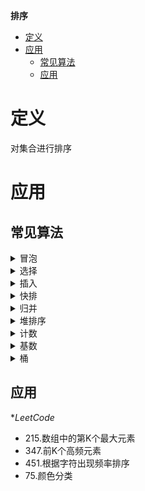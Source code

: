 **排序**
- [定义](#定义)
- [应用](#应用)
  - [常见算法](#常见算法)
  - [应用](#应用-1)


# 定义 #
对集合进行排序

# 应用 #
## 常见算法 ##
<details>
<summary>冒泡</summary>
<pre>
<code>
func bubble(nums []int) []int {
	for i := len(nums) - 1; i > 0; i-- {
		for j := 0; j < i; j++ {
			if nums[j] > nums[j+1] {
				nums[j], nums[j+1] = nums[j+1], nums[j]
			}
		}
	}
	return nums
}
</code>
</pre>
</details>

<details>
<summary>选择</summary>
<pre>
<code>
func select(nums []int) []int {
	for i := len(nums) - 1; i > 0; i-- {
		max := 0
		for j := 1; j <= i; j++ {
			if nums[j] > nums[max] {
				max = j
			}
		}
		nums[max], nums[i] = nums[i], nums[max]
	}
	return nums
}
</code>
</pre>
</details>

<details>
<summary>插入</summary>
<pre>
<code>
func insert(nums []int) []int {
	for i, length := 1, len(nums); i < length; i++ {
		num, j := nums[i], i-1
		for ; j >= 0; j-- {
			if nums[j] < num {
				break
			}
			nums[j+1] = nums[j]
		}
		nums[j+1] = num
	}
	return nums
}
</code>
</pre>
</details>

<details>
<summary>快排</summary>
<pre>
<code>
func quick(nums []int) []int {
	quickSort(nums, 0, len(nums)-1)
	return nums
}
func quickSort(nums []int, start, end int) {
	if start >= end {
		return
	}
	partition := getPartition(nums, start, end)
	quickSort(nums, start, partition-1)
	quickSort(nums, partition+1, end)
}
func getPartition(nums []int, start, end int) int {
	pivot, i, j := nums[start], start+1, end
	for i <= j {
		for i <= end && nums[i] <= pivot {
			i++
		}
		for j > start && nums[j] > pivot {
			j--
		}
		if i >= j {
			break
		}
		nums[i], nums[j] = nums[j], nums[i]
	}
	nums[start], nums[j] = nums[j], nums[start]
	return j
}
</code>
</pre>
</details>

<details>
<summary>归并</summary>
<pre>
<code>
func merge(nums []int) []int {
	mergeSort(nums, 0, len(nums)-1)
	return nums
}

func mergeSort(nums []int, start, end int) {
	if start >= end {
		return
	}
	mid := start + (end-start)/2
	mergeSort(nums, start, mid)
	mergeSort(nums, mid+1, end)
	mergeSortArray(nums, start, mid, end)
}

func mergeSortArray(nums []int, start, mid, end int) {
	tmp := make([]int, end-start+1)
	for i := start; i <= end; i++ {
		tmp[i-start] = nums[i]
	}
	for p, i, j := start, start, mid+1; p <= end; p++ {
		if i == mid+1 {
			nums[p] = tmp[j-start]
			j++
			continue
		}
		if j == end+1 {
			nums[p] = tmp[i-start]
			i++
			continue
		}
		if tmp[i-start] <= tmp[j-start] {
			nums[p] = tmp[i-start]
			i++
		} else {
			nums[p] = tmp[j-start]
			j++
		}
	}
}
</code>
</pre>
</details>

<details>
<summary>堆排序</summary>
<pre>
<code>
func heapSort(nums []int) []int {
	length := len(nums)
	initHeap(nums, length-1)
	for i := length - 1; i >= 1; {
		nums[0], nums[i] = nums[i], nums[0]
		i--
		buildHeap(nums, 0, i)
	}
	return nums
}

func initHeap(nums []int, end int) {
	for i := end / 2; i >= 0; i-- {
		buildHeap(nums, i, end)
	}
}

func buildHeap(nums []int, i, end int) {
	l, r, large := 2*i+1, 2*i+2, i
	if l <= end && nums[l] > nums[large] {
		large = l
	}
	if r <= end && nums[r] > nums[large] {
		large = r
	}
	if large != i {
		nums[i], nums[large] = nums[large], nums[i]
		buildHeap(nums, large, end)
	}
}
</code>
</pre>
</details>

<details>
<summary>计数</summary>
<pre>
<code>
func count(nums []int) []int {
	min, max := getMinAndMax(nums)
	countArr := make([][]int, max-min+1)
	for _, num := range nums {
		index := num - min
		if len(countArr[index]) == 0 {
			countArr[index] = []int{num}
		} else {
			countArr[index] = append(countArr[index], num)
		}
	}
	i := 0
	for _, arr := range countArr {
		for _, num := range arr {
			nums[i] = num
			i++
		}
	}
	return nums
}

func getMinAndMax(nums []int) (int, int) {
	min, max := math.MaxInt, math.MinInt
	for _, num := range nums {
		if num < min {
			min = num
		}
		if num > max {
			max = num
		}
	}
	return min, max
}
</code>
</pre>
</details>

<details>
<summary>基数</summary>
<pre>
<code>
func radix(nums []int) []int {
	max := getMax(nums)
	d := len(strconv.Itoa(max))
	base := 1
	for i := 0; i < d; i++ {
		radixArr := make([][]int, 10)
		for _, num := range nums {
			index := (num / base) % 10
			if len(radixArr[index]) == 0 {
				radixArr[index] = []int{num}
			} else {
				radixArr[index] = append(radixArr[index], num)
			}
		}
		base *= 10
		j := 0
		for _, arr := range radixArr {
			for _, num := range arr {
				nums[j] = num
				j++
			}
		}
	}
	return nums
}

func getMax(nums []int) int {
	max := math.MinInt
	for _, num := range nums {
		if num > max {
			max = num
		}
	}
	return max
}
</code>
</pre>
</details>

<details>
<summary>桶</summary>
<pre>
<code>
func bucket(nums []int) []int {
	min, max := getMinAndMax(nums)
	var (
		bucket  = 3
		buckets = make([][]int, bucket)
		radix   = int(math.Ceil(float64(max-min+1) / float64(bucket)))
	)
	for _, num := range nums {
		index := (num - min) / radix
		if len(buckets[index]) == 0 {
			buckets[index] = []int{num}
		} else {
			buckets[index] = append(buckets[index], num)
			i := len(buckets[index]) - 2
			for ; i >= 0; i-- {
				if buckets[index][i] < num {
					break
				}
				buckets[index][i+1] = buckets[index][i]
			}
			buckets[index][i+1] = num
		}
	}
	i := 0
	for _, arr := range buckets {
		for _, num := range arr {
			nums[i] = num
			i++
		}
	}
	return nums
}

func getMinAndMax(nums []int) (int, int) {
	min, max := math.MaxInt, math.MinInt
	for _, num := range nums {
		if num < min {
			min = num
		}
		if num > max {
			max = num
		}
	}
	return min, max
}
</code>
</pre>
</details>

## 应用 ##
**LeetCode*  
- 215.数组中的第K个最大元素
- 347.前K个高频元素
- 451.根据字符出现频率排序 
- 75.颜色分类
